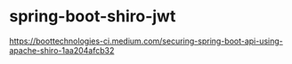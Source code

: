 # spring-boot-shiro-jwt

https://boottechnologies-ci.medium.com/securing-spring-boot-api-using-apache-shiro-1aa204afcb32
